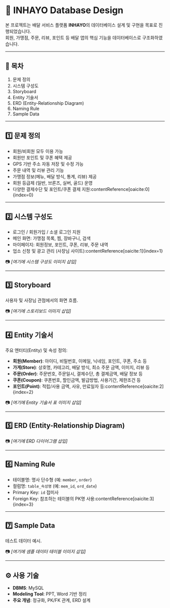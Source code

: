 # 🍔 INHAYO Database Design

본 프로젝트는 배달 서비스 플랫폼 **INHAYO**의 데이터베이스 설계 및 구현을 목표로 진행되었습니다.  
회원, 가맹점, 주문, 리뷰, 포인트 등 배달 앱의 핵심 기능을 데이터베이스로 구조화하였습니다.

---

## 📖 목차
1. 문제 정의
2. 시스템 구성도
3. Storyboard
4. Entity 기술서
5. ERD (Entity-Relationship Diagram)
6. Naming Rule
7. Sample Data

---

## 1️⃣ 문제 정의
- 회원/비회원 모두 이용 가능
- 회원만 포인트 및 쿠폰 혜택 제공
- GPS 기반 주소 자동 저장 및 수정 가능
- 주문 내역 및 리뷰 관리 기능
- 가맹점 정보(메뉴, 배달 방식, 통계, 리뷰) 제공
- 회원 등급제 (일반, 브론즈, 실버, 골드) 운영
- 다양한 결제수단 및 포인트/쿠폰 결제 지원:contentReference[oaicite:0]{index=0}

---

## 2️⃣ 시스템 구성도
- 로그인 / 회원가입 / 소셜 로그인 지원
- 메인 화면: 가맹점 목록, 찜, 장바구니, 검색
- 마이페이지: 회원정보, 포인트, 쿠폰, 리뷰, 주문 내역
- 업소 신청 및 광고 관리 (사장님 사이트):contentReference[oaicite:1]{index=1}

📷 *[여기에 시스템 구성도 이미지 삽입]*

---

## 3️⃣ Storyboard
사용자 및 사장님 관점에서의 화면 흐름.

📷 *[여기에 스토리보드 이미지 삽입]*

---

## 4️⃣ Entity 기술서
주요 엔터티(Entity) 및 속성 정의:

- **회원(Member)**: 아이디, 비밀번호, 이메일, 닉네임, 포인트, 쿠폰, 주소 등  
- **가게(Store)**: 상호명, 카테고리, 배달 방식, 최소 주문 금액, 이미지, 리뷰 등  
- **주문(Order)**: 주문번호, 주문일시, 결제수단, 총 결제금액, 배달 정보 등  
- **쿠폰(Coupon)**: 쿠폰번호, 할인금액, 발급방법, 사용기간, 제한조건 등  
- **포인트(Point)**: 적립/사용 금액, 사유, 만료일자 등:contentReference[oaicite:2]{index=2}

📷 *[여기에 Entity 기술서 표 이미지 삽입]*

---

## 5️⃣ ERD (Entity-Relationship Diagram)

📷 *[여기에 ERD 다이어그램 삽입]*

---

## 6️⃣ Naming Rule
- 테이블명: 명사 단수형 (예: `member`, `order`)  
- 컬럼명: `table_속성명` (예: `mem_id`, `ord_date`)  
- Primary Key: `id` 접미사  
- Foreign Key: 참조하는 테이블의 PK명 사용:contentReference[oaicite:3]{index=3}

---

## 7️⃣ Sample Data
테스트 데이터 예시.

📷 *[여기에 샘플 데이터 테이블 이미지 삽입]*

---

## ⚙️ 사용 기술
- **DBMS**: MySQL
- **Modeling Tool**: PPT, Word 기반 정리
- **주요 개념**: 정규화, PK/FK 관계, ERD 설계
